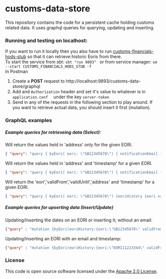 
# customs-data-store

This repository contains the code for a persistent cache holding customs related data.
It uses graphql queries for querying, updating and inserting.

### Running and testing on localhost:  
If you want to run it locally then you also have to run [customs-financials-hods-stub](https://github.com/hmrc/customs-financials-hods-stub) so that it can retrieve historic Eoris from there.  
To start the service from sbt: `sbt "run 9893" ` or from service manager: `sm --start CUSTOMS_FINANCIALS_HODS_STUB -f`  
In Postman
1. Create a **POST** request to http://localhost:9893/customs-data-store/graphql
2. Add and `Authorization` header and set it's value to whatever is in `application.conf  ` under the key `server-token`
3. Send in any of the requests in the following section to play around. If you want to retrieve actual data, you should insert it first (mutation).

### GraphQL examples

##### Example queries for retrieveing data (Select):

Will return the values held in 'address' only for the given EORI.
```json
{ "query": "query { byEori( eori: \"GB12345678\") { notificationEmail { address }  } }"}
```

Will return the values held in 'address' and 'timestamp' for a given EORI.
```json
{ "query": "query { byEori( eori: \"GB12345678\") { notificationEmail { address, timestamp } } }"}
```

Will return the 'eori','validFrom','validUntil','address' and 'timestamp' for a given EORI.
```json
{ "query": "query { byEori( eori: \"GB12345678\") {eoriHistory {eori validFrom validUntil},  notificationEmail { address, timestamp } } }"}
```

##### Example queries for upserting data (Insert/Update)

Updating/Inserting the dates on an EORI or inserting it; without an email:
```json
{"query" : "mutation {byEori(eoriHistory:{eori:\"GB12345678\" validFrom:\"20180101\" validUntil:\"20200101\"} )}" }
```

Updating/Inserting an EORI with an email and timestamp:
```json
{"query" : "mutation {byEori(eoriHistory:{eori:\"EORI11223344\" validFrom:\"20180101\" validUntil:\"20200101\"}, notificationEmail: {address: \"someemail@mail.com\", timestamp: \"timestamp\"} )}" }
```

### License

This code is open source software licensed under the [Apache 2.0 License]("http://www.apache.org/licenses/LICENSE-2.0.html").
